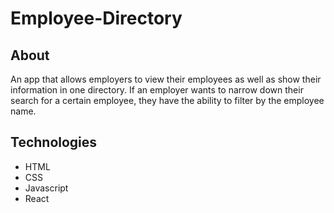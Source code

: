 # Employee-Directory

## About
An app that allows employers to view their employees as well as show their information in one directory.
If an employer wants to narrow down their search for a certain employee, they have the ability to filter by
the employee name.
## Technologies
* HTML
* CSS
* Javascript
* React